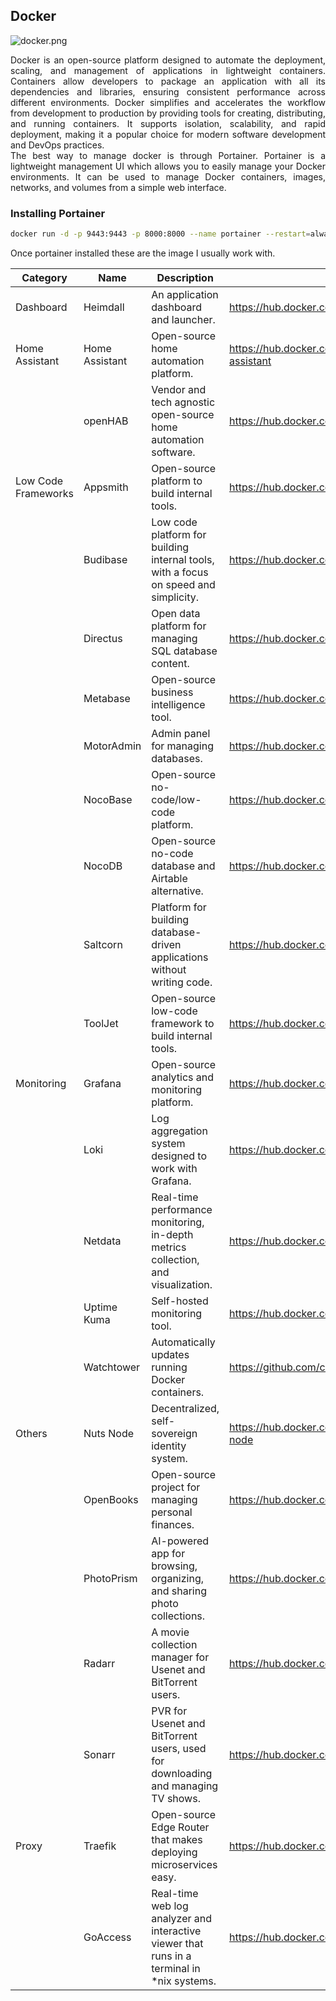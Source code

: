 
## Docker

![docker.png](imgs/docker.png)

<div style="text-align:justify;">
Docker is an open-source platform designed to automate the deployment, scaling, and management of applications in lightweight containers. Containers allow developers to package an application with all its dependencies and libraries, ensuring consistent performance across different environments. Docker simplifies and accelerates the workflow from development to production by providing tools for creating, distributing, and running containers. It supports isolation, scalability, and rapid deployment, making it a popular choice for modern software development and DevOps practices.
</div>
<div style="text-align:justify;">
The best way to manage docker is through Portainer. Portainer is a lightweight management UI which allows you to easily manage your Docker environments. It can be used to manage Docker containers, images, networks, and volumes from a simple web interface.
</div>

### Installing Portainer

```bash
docker run -d -p 9443:9443 -p 8000:8000 --name portainer --restart=always -v /var/run/docker.sock:/var/run/docker.sock -v portainer_data:/data portainer/portainer-ce:latest

```
Once portainer installed these are the image I usually work with.

| Category | Name | Description | URL | 
| --- | --- | --- | --- | 
| Dashboard | Heimdall | An application dashboard and launcher. | https://hub.docker.com/r/linuxserver/heimdall | 
| Home Assistant | Home Assistant | Open-source home automation platform. | https://hub.docker.com/r/homeassistant/home-assistant | 
|  | openHAB | Vendor and tech agnostic open-source home automation software. | https://hub.docker.com/r/truecharts/openhab | 
| Low Code Frameworks | Appsmith | Open-source platform to build internal tools. | https://hub.docker.com/r/bitnami/appsmith | 
|  | Budibase | Low code platform for building internal tools, with a focus on speed and simplicity. | https://hub.docker.com/r/budibase/budibase | 
|  | Directus | Open data platform for managing SQL database content. | https://hub.docker.com/r/truecharts/directus | 
|  | Metabase | Open-source business intelligence tool. | https://hub.docker.com/r/truecharts/metabase | 
|  | MotorAdmin | Admin panel for managing databases. | https://hub.docker.com/r/motoradmin/motoradmin | 
|  | NocoBase | Open-source no-code/low-code platform. | https://hub.docker.com/r/nocobase/nocobase | 
|  | NocoDB | Open-source no-code database and Airtable alternative. | https://hub.docker.com/r/truecharts/nocodb | 
|  | Saltcorn | Platform for building database-driven applications without writing code. | https://hub.docker.com/r/saltcorn/saltcorn | 
|  | ToolJet | Open-source low-code framework to build internal tools. | https://hub.docker.com/r/tooljet/tooljet-ce | 
| Monitoring | Grafana | Open-source analytics and monitoring platform. | https://hub.docker.com/r/grafana/grafana | 
|  | Loki | Log aggregation system designed to work with Grafana. | https://hub.docker.com/r/grafana/loki | 
|  | Netdata | Real-time performance monitoring, in-depth metrics collection, and visualization. | https://hub.docker.com/r/truecharts/netdata | 
|  | Uptime Kuma | Self-hosted monitoring tool. | https://hub.docker.com/r/truecharts/uptime-kuma | 
|  | Watchtower | Automatically updates running Docker containers. | https://github.com/containrrr/watchtower | 
| Others | Nuts Node | Decentralized, self-sovereign identity system. | https://hub.docker.com/r/nutsfoundation/nuts-node | 
|  | OpenBooks | Open-source project for managing personal finances. | https://hub.docker.com/r/evanbuss/openbooks | 
|  | PhotoPrism | AI-powered app for browsing, organizing, and sharing photo collections. | https://hub.docker.com/r/photoprism/photoprism | 
|  | Radarr | A movie collection manager for Usenet and BitTorrent users. | https://hub.docker.com/r/linuxserver/radarr | 
|  | Sonarr | PVR for Usenet and BitTorrent users, used for downloading and managing TV shows. | https://hub.docker.com/r/linuxserver/sonarr | 
| Proxy | Traefik | Open-source Edge Router that makes deploying microservices easy. | https://hub.docker.com/_/traefik | 
|  | GoAccess | Real-time web log analyzer and interactive viewer that runs in a terminal in *nix systems. | https://hub.docker.com/r/truecharts/goaccess |
